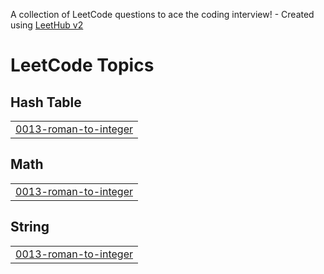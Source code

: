 A collection of LeetCode questions to ace the coding interview! - Created using [LeetHub v2](https://github.com/arunbhardwaj/LeetHub-2.0)
<!---LeetCode Topics Start-->
# LeetCode Topics
## Hash Table
|  |
| ------- |
| [0013-roman-to-integer](https://github.com/Shashank164/DSA/tree/master/0013-roman-to-integer) |
## Math
|  |
| ------- |
| [0013-roman-to-integer](https://github.com/Shashank164/DSA/tree/master/0013-roman-to-integer) |
## String
|  |
| ------- |
| [0013-roman-to-integer](https://github.com/Shashank164/DSA/tree/master/0013-roman-to-integer) |
<!---LeetCode Topics End-->